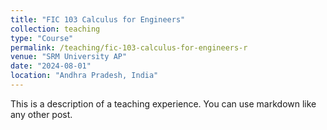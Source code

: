 ```yaml
---
title: "FIC 103 Calculus for Engineers"
collection: teaching
type: "Course"
permalink: /teaching/fic-103-calculus-for-engineers-r
venue: "SRM University AP"
date: "2024-08-01"
location: "Andhra Pradesh, India"
---
```


This is a description of a teaching experience. You can use markdown like any other post.

